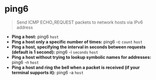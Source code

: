 # ping6
> Send ICMP ECHO_REQUEST packets to network hosts via IPv6 address
- **Ping a host:**
ping6 `host`
- **Ping a host only a specific number of times:**
ping6 -c `count` `host`
- **Ping a host, specifying the interval in seconds between requests (default is 1 second):**
ping6 -i `seconds` `host`
- **Ping a host without trying to lookup symbolic names for addresses:**
ping6 -n `host`
- **Ping a host and ring the bell when a packet is received (if your terminal supports it):**
ping6 -a `host`
